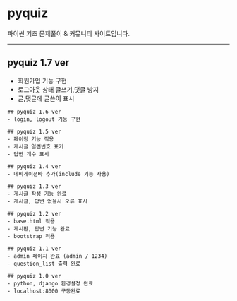 # pyquiz
파이썬 기초 문제풀이 & 커뮤니티 사이트입니다.

---
## pyquiz 1.7 ver
- 회원가입 기능 구현
- 로그아웃 상태 글쓰기,댓글 방지
- 글,댓글에 글쓴이 표시
```
## pyquiz 1.6 ver
- login, logout 기능 구현
```
```
## pyquiz 1.5 ver
- 페이징 기능 적용
- 게시글 일련번호 표기
- 답변 개수 표시
```
```
## pyquiz 1.4 ver
- 네비게이션바 추가(include 기능 사용)
```
```
## pyquiz 1.3 ver
- 게시글 작성 기능 완료
- 게시글, 답변 없을시 오류 표시
```
```
## pyquiz 1.2 ver
- base.html 적용
- 게시판, 답변 기능 완료
- bootstrap 적용
```
```
## pyquiz 1.1 ver
- admin 페이지 완료 (admin / 1234)
- question_list 출력 완료
```
```
## pyquiz 1.0 ver
- python, django 환경설정 완료
- localhost:8000 구동완료
```